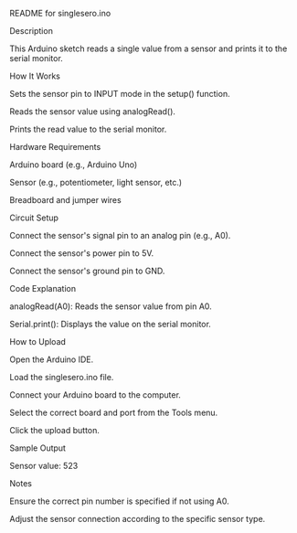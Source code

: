 README for singlesero.ino

Description

This Arduino sketch reads a single value from a sensor and prints it to the serial monitor.

How It Works

Sets the sensor pin to INPUT mode in the setup() function.

Reads the sensor value using analogRead().

Prints the read value to the serial monitor.

Hardware Requirements

Arduino board (e.g., Arduino Uno)

Sensor (e.g., potentiometer, light sensor, etc.)

Breadboard and jumper wires

Circuit Setup

Connect the sensor's signal pin to an analog pin (e.g., A0).

Connect the sensor's power pin to 5V.

Connect the sensor's ground pin to GND.

Code Explanation

analogRead(A0): Reads the sensor value from pin A0.

Serial.print(): Displays the value on the serial monitor.

How to Upload

Open the Arduino IDE.

Load the singlesero.ino file.

Connect your Arduino board to the computer.

Select the correct board and port from the Tools menu.

Click the upload button.

Sample Output

Sensor value: 523

Notes

Ensure the correct pin number is specified if not using A0.

Adjust the sensor connection according to the specific sensor type.

